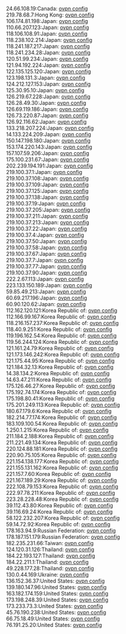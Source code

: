 24.66.108.19:Canada: [ovpn config](vpn/24_66_108_19.ovpn)  
219.78.68.7:Hong Kong: [ovpn config](vpn/219_78_68_7.ovpn)  
106.174.81.198:Japan: [ovpn config](vpn/106_174_81_198.ovpn)  
110.66.207.123:Japan: [ovpn config](vpn/110_66_207_123.ovpn)  
118.106.108.91:Japan: [ovpn config](vpn/118_106_108_91.ovpn)  
118.238.102.214:Japan: [ovpn config](vpn/118_238_102_214.ovpn)  
118.241.187.217:Japan: [ovpn config](vpn/118_241_187_217.ovpn)  
118.241.234.28:Japan: [ovpn config](vpn/118_241_234_28.ovpn)  
120.51.99.234:Japan: [ovpn config](vpn/120_51_99_234.ovpn)  
121.94.192.224:Japan: [ovpn config](vpn/121_94_192_224.ovpn)  
122.135.125.120:Japan: [ovpn config](vpn/122_135_125_120.ovpn)  
123.198.131.3:Japan: [ovpn config](vpn/123_198_131_3.ovpn)  
124.212.127.153:Japan: [ovpn config](vpn/124_212_127_153.ovpn)  
125.30.95.10:Japan: [ovpn config](vpn/125_30_95_10.ovpn)  
126.219.67.228:Japan: [ovpn config](vpn/126_219_67_228.ovpn)  
126.28.49.30:Japan: [ovpn config](vpn/126_28_49_30.ovpn)  
126.69.119.186:Japan: [ovpn config](vpn/126_69_119_186.ovpn)  
126.73.220.87:Japan: [ovpn config](vpn/126_73_220_87.ovpn)  
126.92.116.62:Japan: [ovpn config](vpn/126_92_116_62.ovpn)  
133.218.207.224:Japan: [ovpn config](vpn/133_218_207_224.ovpn)  
14.133.224.209:Japan: [ovpn config](vpn/14_133_224_209.ovpn)  
150.147.198.180:Japan: [ovpn config](vpn/150_147_198_180.ovpn)  
153.174.220.143:Japan: [ovpn config](vpn/153_174_220_143.ovpn)  
157.107.59.206:Japan: [ovpn config](vpn/157_107_59_206.ovpn)  
175.100.231.67:Japan: [ovpn config](vpn/175_100_231_67.ovpn)  
202.239.194.191:Japan: [ovpn config](vpn/202_239_194_191.ovpn)  
219.100.37.1:Japan: [ovpn config](vpn/219_100_37_1.ovpn)  
219.100.37.108:Japan: [ovpn config](vpn/219_100_37_108.ovpn)  
219.100.37.109:Japan: [ovpn config](vpn/219_100_37_109.ovpn)  
219.100.37.125:Japan: [ovpn config](vpn/219_100_37_125.ovpn)  
219.100.37.138:Japan: [ovpn config](vpn/219_100_37_138.ovpn)  
219.100.37.19:Japan: [ovpn config](vpn/219_100_37_19.ovpn)  
219.100.37.205:Japan: [ovpn config](vpn/219_100_37_205.ovpn)  
219.100.37.211:Japan: [ovpn config](vpn/219_100_37_211.ovpn)  
219.100.37.213:Japan: [ovpn config](vpn/219_100_37_213.ovpn)  
219.100.37.22:Japan: [ovpn config](vpn/219_100_37_22.ovpn)  
219.100.37.4:Japan: [ovpn config](vpn/219_100_37_4.ovpn)  
219.100.37.50:Japan: [ovpn config](vpn/219_100_37_50.ovpn)  
219.100.37.58:Japan: [ovpn config](vpn/219_100_37_58.ovpn)  
219.100.37.67:Japan: [ovpn config](vpn/219_100_37_67.ovpn)  
219.100.37.7:Japan: [ovpn config](vpn/219_100_37_7.ovpn)  
219.100.37.77:Japan: [ovpn config](vpn/219_100_37_77.ovpn)  
219.100.37.90:Japan: [ovpn config](vpn/219_100_37_90.ovpn)  
222.2.67.113:Japan: [ovpn config](vpn/222_2_67_113.ovpn)  
223.133.150.189:Japan: [ovpn config](vpn/223_133_150_189.ovpn)  
59.85.49.213:Japan: [ovpn config](vpn/59_85_49_213.ovpn)  
60.69.217.196:Japan: [ovpn config](vpn/60_69_217_196.ovpn)  
60.90.120.62:Japan: [ovpn config](vpn/60_90_120_62.ovpn)  
112.162.120.121:Korea Republic of: [ovpn config](vpn/112_162_120_121.ovpn)  
112.166.99.167:Korea Republic of: [ovpn config](vpn/112_166_99_167.ovpn)  
118.216.157.237:Korea Republic of: [ovpn config](vpn/118_216_157_237.ovpn)  
118.40.9.251:Korea Republic of: [ovpn config](vpn/118_40_9_251.ovpn)  
119.196.162.54:Korea Republic of: [ovpn config](vpn/119_196_162_54.ovpn)  
119.56.244.124:Korea Republic of: [ovpn config](vpn/119_56_244_124.ovpn)  
121.161.24.79:Korea Republic of: [ovpn config](vpn/121_161_24_79.ovpn)  
121.173.146.242:Korea Republic of: [ovpn config](vpn/121_173_146_242.ovpn)  
121.175.44.95:Korea Republic of: [ovpn config](vpn/121_175_44_95.ovpn)  
121.184.32.13:Korea Republic of: [ovpn config](vpn/121_184_32_13.ovpn)  
14.38.134.2:Korea Republic of: [ovpn config](vpn/14_38_134_2.ovpn)  
14.63.47.211:Korea Republic of: [ovpn config](vpn/14_63_47_211.ovpn)  
175.126.46.27:Korea Republic of: [ovpn config](vpn/175_126_46_27.ovpn)  
175.192.74.174:Korea Republic of: [ovpn config](vpn/175_192_74_174.ovpn)  
175.198.80.41:Korea Republic of: [ovpn config](vpn/175_198_80_41.ovpn)  
175.201.249.113:Korea Republic of: [ovpn config](vpn/175_201_249_113.ovpn)  
180.67.179.6:Korea Republic of: [ovpn config](vpn/180_67_179_6.ovpn)  
182.214.77.174:Korea Republic of: [ovpn config](vpn/182_214_77_174.ovpn)  
183.109.100.54:Korea Republic of: [ovpn config](vpn/183_109_100_54.ovpn)  
1.250.1.215:Korea Republic of: [ovpn config](vpn/1_250_1_215.ovpn)  
211.184.2.188:Korea Republic of: [ovpn config](vpn/211_184_2_188.ovpn)  
211.221.49.134:Korea Republic of: [ovpn config](vpn/211_221_49_134.ovpn)  
220.124.88.181:Korea Republic of: [ovpn config](vpn/220_124_88_181.ovpn)  
220.90.75.105:Korea Republic of: [ovpn config](vpn/220_90_75_105.ovpn)  
221.154.138.177:Korea Republic of: [ovpn config](vpn/221_154_138_177.ovpn)  
221.155.131.162:Korea Republic of: [ovpn config](vpn/221_155_131_162.ovpn)  
221.157.7.60:Korea Republic of: [ovpn config](vpn/221_157_7_60.ovpn)  
221.167.189.29:Korea Republic of: [ovpn config](vpn/221_167_189_29.ovpn)  
222.108.79.153:Korea Republic of: [ovpn config](vpn/222_108_79_153.ovpn)  
222.97.78.211:Korea Republic of: [ovpn config](vpn/222_97_78_211.ovpn)  
223.28.228.48:Korea Republic of: [ovpn config](vpn/223_28_228_48.ovpn)  
39.112.43.80:Korea Republic of: [ovpn config](vpn/39_112_43_80.ovpn)  
39.116.69.24:Korea Republic of: [ovpn config](vpn/39_116_69_24.ovpn)  
58.122.232.207:Korea Republic of: [ovpn config](vpn/58_122_232_207.ovpn)  
59.14.72.92:Korea Republic of: [ovpn config](vpn/59_14_72_92.ovpn)  
178.163.94.9:Russian Federation: [ovpn config](vpn/178_163_94_9.ovpn)  
178.187.151.179:Russian Federation: [ovpn config](vpn/178_187_151_179.ovpn)  
182.235.231.66:Taiwan: [ovpn config](vpn/182_235_231_66.ovpn)  
124.120.31.126:Thailand: [ovpn config](vpn/124_120_31_126.ovpn)  
184.22.193.127:Thailand: [ovpn config](vpn/184_22_193_127.ovpn)  
184.22.211.1:Thailand: [ovpn config](vpn/184_22_211_1.ovpn)  
49.228.177.28:Thailand: [ovpn config](vpn/49_228_177_28.ovpn)  
130.0.44.169:Ukraine: [ovpn config](vpn/130_0_44_169.ovpn)  
136.152.36.37:United States: [ovpn config](vpn/136_152_36_37.ovpn)  
139.180.147.96:United States: [ovpn config](vpn/139_180_147_96.ovpn)  
163.182.174.159:United States: [ovpn config](vpn/163_182_174_159.ovpn)  
173.198.248.39:United States: [ovpn config](vpn/173_198_248_39.ovpn)  
173.233.73.3:United States: [ovpn config](vpn/173_233_73_3.ovpn)  
45.76.190.238:United States: [ovpn config](vpn/45_76_190_238.ovpn)  
66.75.18.49:United States: [ovpn config](vpn/66_75_18_49.ovpn)  
76.191.25.20:United States: [ovpn config](vpn/76_191_25_20.ovpn)  
